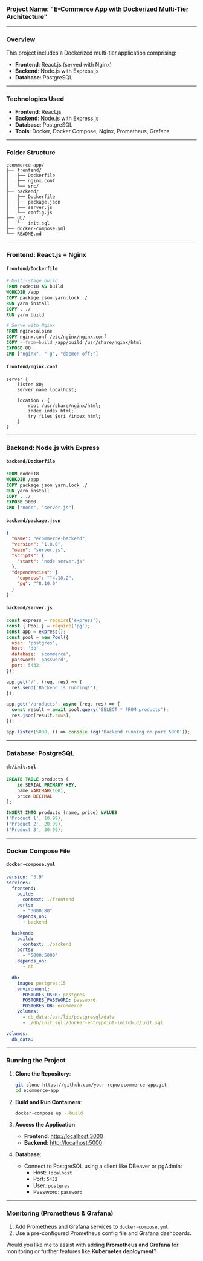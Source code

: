### **Project Name**: "E-Commerce App with Dockerized Multi-Tier Architecture"
---

### **Overview**  
This project includes a Dockerized multi-tier application comprising:  
- **Frontend**: React.js (served with Nginx)  
- **Backend**: Node.js with Express.js  
- **Database**: PostgreSQL  

---

### **Technologies Used**  
- **Frontend**: React.js  
- **Backend**: Node.js with Express.js  
- **Database**: PostgreSQL  
- **Tools**: Docker, Docker Compose, Nginx, Prometheus, Grafana  

---

### **Folder Structure**  
```plaintext
ecommerce-app/
├── frontend/
│   ├── Dockerfile
│   ├── nginx.conf
│   └── src/
├── backend/
│   ├── Dockerfile
│   ├── package.json
│   ├── server.js
│   └── config.js
├── db/
│   └── init.sql
├── docker-compose.yml
└── README.md
```

---

### **Frontend: React.js + Nginx**  

#### `frontend/Dockerfile`  
```dockerfile
# Multi-stage build
FROM node:18 AS build
WORKDIR /app
COPY package.json yarn.lock ./
RUN yarn install
COPY . ./
RUN yarn build

# Serve with Nginx
FROM nginx:alpine
COPY nginx.conf /etc/nginx/nginx.conf
COPY --from=build /app/build /usr/share/nginx/html
EXPOSE 80
CMD ["nginx", "-g", "daemon off;"]
```

#### `frontend/nginx.conf`  
```nginx
server {
    listen 80;
    server_name localhost;

    location / {
        root /usr/share/nginx/html;
        index index.html;
        try_files $uri /index.html;
    }
}
```

---

### **Backend: Node.js with Express**  

#### `backend/Dockerfile`  
```dockerfile
FROM node:18
WORKDIR /app
COPY package.json yarn.lock ./
RUN yarn install
COPY . ./
EXPOSE 5000
CMD ["node", "server.js"]
```

#### `backend/package.json`  
```json
{
  "name": "ecommerce-backend",
  "version": "1.0.0",
  "main": "server.js",
  "scripts": {
    "start": "node server.js"
  },
  "dependencies": {
    "express": "^4.18.2",
    "pg": "^8.10.0"
  }
}
```

#### `backend/server.js`  
```javascript
const express = require('express');
const { Pool } = require('pg');
const app = express();
const pool = new Pool({
  user: 'postgres',
  host: 'db',
  database: 'ecommerce',
  password: 'password',
  port: 5432,
});

app.get('/', (req, res) => {
  res.send('Backend is running!');
});

app.get('/products', async (req, res) => {
  const result = await pool.query('SELECT * FROM products');
  res.json(result.rows);
});

app.listen(5000, () => console.log('Backend running on port 5000'));
```

---

### **Database: PostgreSQL**  

#### `db/init.sql`  
```sql
CREATE TABLE products (
    id SERIAL PRIMARY KEY,
    name VARCHAR(100),
    price DECIMAL
);

INSERT INTO products (name, price) VALUES
('Product 1', 10.99),
('Product 2', 20.99),
('Product 3', 30.99);
```

---

### **Docker Compose File**  

#### `docker-compose.yml`  
```yaml
version: "3.9"
services:
  frontend:
    build:
      context: ./frontend
    ports:
      - "3000:80"
    depends_on:
      - backend

  backend:
    build:
      context: ./backend
    ports:
      - "5000:5000"
    depends_on:
      - db

  db:
    image: postgres:15
    environment:
      POSTGRES_USER: postgres
      POSTGRES_PASSWORD: password
      POSTGRES_DB: ecommerce
    volumes:
      - db_data:/var/lib/postgresql/data
      - ./db/init.sql:/docker-entrypoint-initdb.d/init.sql

volumes:
  db_data:
```

---

### **Running the Project**  

1. **Clone the Repository**:  
   ```bash
   git clone https://github.com/your-repo/ecommerce-app.git
   cd ecommerce-app
   ```

2. **Build and Run Containers**:  
   ```bash
   docker-compose up --build
   ```

3. **Access the Application**:  
   - **Frontend**: [http://localhost:3000](http://localhost:3000)  
   - **Backend**: [http://localhost:5000](http://localhost:5000)  

4. **Database**:  
   - Connect to PostgreSQL using a client like DBeaver or pgAdmin:  
     - Host: `localhost`  
     - Port: `5432`  
     - User: `postgres`  
     - Password: `password`  

---

### **Monitoring (Prometheus & Grafana)**  
1. Add Prometheus and Grafana services to `docker-compose.yml`.  
2. Use a pre-configured Prometheus config file and Grafana dashboards.  

Would you like me to assist with adding **Prometheus and Grafana** for monitoring or further features like **Kubernetes deployment**?
